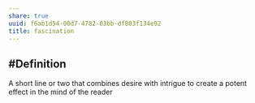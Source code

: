 ```yaml
---
share: true
uuid: f6ab1d54-00d7-4782-83bb-df803f134e92
title: fascination
---
```

## #Definition

A short line or two that combines desire with intrigue to create a potent effect in the mind of the reader